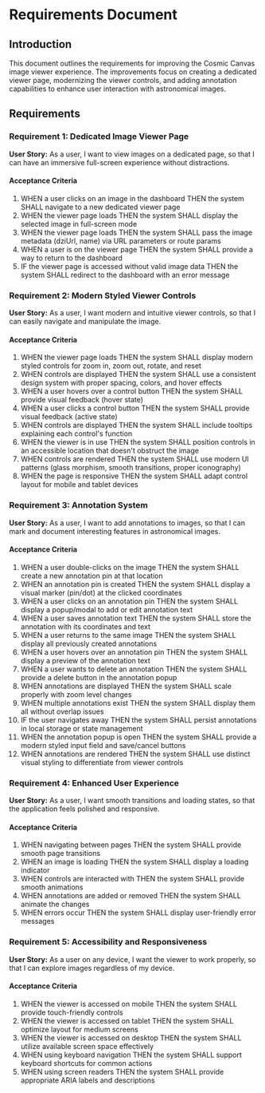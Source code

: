 # Requirements Document

## Introduction

This document outlines the requirements for improving the Cosmic Canvas image viewer experience. The improvements focus on creating a dedicated viewer page, modernizing the viewer controls, and adding annotation capabilities to enhance user interaction with astronomical images.

## Requirements

### Requirement 1: Dedicated Image Viewer Page

**User Story:** As a user, I want to view images on a dedicated page, so that I can have an immersive full-screen experience without distractions.

#### Acceptance Criteria

1. WHEN a user clicks on an image in the dashboard THEN the system SHALL navigate to a new dedicated viewer page
2. WHEN the viewer page loads THEN the system SHALL display the selected image in full-screen mode
3. WHEN the viewer page loads THEN the system SHALL pass the image metadata (dziUrl, name) via URL parameters or route params
4. WHEN a user is on the viewer page THEN the system SHALL provide a way to return to the dashboard
5. IF the viewer page is accessed without valid image data THEN the system SHALL redirect to the dashboard with an error message

### Requirement 2: Modern Styled Viewer Controls

**User Story:** As a user, I want modern and intuitive viewer controls, so that I can easily navigate and manipulate the image.

#### Acceptance Criteria

1. WHEN the viewer page loads THEN the system SHALL display modern styled controls for zoom in, zoom out, rotate, and reset
2. WHEN controls are displayed THEN the system SHALL use a consistent design system with proper spacing, colors, and hover effects
3. WHEN a user hovers over a control button THEN the system SHALL provide visual feedback (hover state)
4. WHEN a user clicks a control button THEN the system SHALL provide visual feedback (active state)
5. WHEN controls are displayed THEN the system SHALL include tooltips explaining each control's function
6. WHEN the viewer is in use THEN the system SHALL position controls in an accessible location that doesn't obstruct the image
7. WHEN controls are rendered THEN the system SHALL use modern UI patterns (glass morphism, smooth transitions, proper iconography)
8. WHEN the page is responsive THEN the system SHALL adapt control layout for mobile and tablet devices

### Requirement 3: Annotation System

**User Story:** As a user, I want to add annotations to images, so that I can mark and document interesting features in astronomical images.

#### Acceptance Criteria

1. WHEN a user double-clicks on the image THEN the system SHALL create a new annotation pin at that location
2. WHEN an annotation pin is created THEN the system SHALL display a visual marker (pin/dot) at the clicked coordinates
3. WHEN a user clicks on an annotation pin THEN the system SHALL display a popup/modal to add or edit annotation text
4. WHEN a user saves annotation text THEN the system SHALL store the annotation with its coordinates and text
5. WHEN a user returns to the same image THEN the system SHALL display all previously created annotations
6. WHEN a user hovers over an annotation pin THEN the system SHALL display a preview of the annotation text
7. WHEN a user wants to delete an annotation THEN the system SHALL provide a delete button in the annotation popup
8. WHEN annotations are displayed THEN the system SHALL scale properly with zoom level changes
9. WHEN multiple annotations exist THEN the system SHALL display them all without overlap issues
10. IF the user navigates away THEN the system SHALL persist annotations in local storage or state management
11. WHEN the annotation popup is open THEN the system SHALL provide a modern styled input field and save/cancel buttons
12. WHEN annotations are rendered THEN the system SHALL use distinct visual styling to differentiate from viewer controls

### Requirement 4: Enhanced User Experience

**User Story:** As a user, I want smooth transitions and loading states, so that the application feels polished and responsive.

#### Acceptance Criteria

1. WHEN navigating between pages THEN the system SHALL provide smooth page transitions
2. WHEN an image is loading THEN the system SHALL display a loading indicator
3. WHEN controls are interacted with THEN the system SHALL provide smooth animations
4. WHEN annotations are added or removed THEN the system SHALL animate the changes
5. WHEN errors occur THEN the system SHALL display user-friendly error messages

### Requirement 5: Accessibility and Responsiveness

**User Story:** As a user on any device, I want the viewer to work properly, so that I can explore images regardless of my device.

#### Acceptance Criteria

1. WHEN the viewer is accessed on mobile THEN the system SHALL provide touch-friendly controls
2. WHEN the viewer is accessed on tablet THEN the system SHALL optimize layout for medium screens
3. WHEN the viewer is accessed on desktop THEN the system SHALL utilize available screen space effectively
4. WHEN using keyboard navigation THEN the system SHALL support keyboard shortcuts for common actions
5. WHEN using screen readers THEN the system SHALL provide appropriate ARIA labels and descriptions
